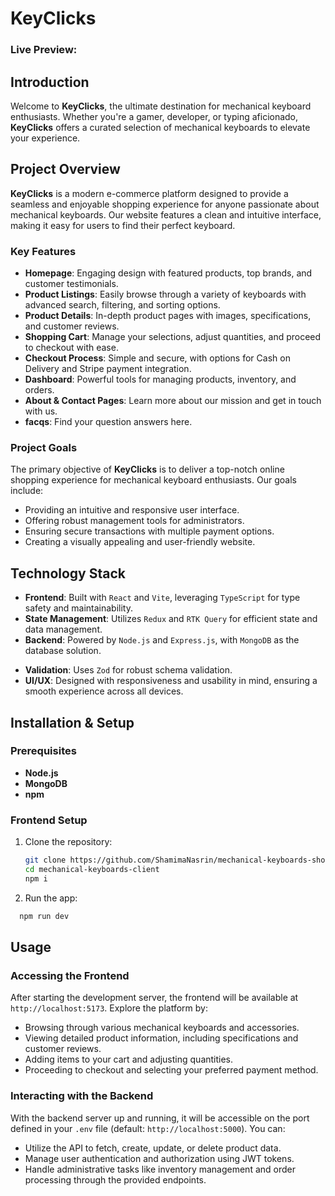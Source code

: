 # KeyClicks

### Live Preview:

## Introduction

Welcome to **KeyClicks**, the ultimate destination for mechanical keyboard enthusiasts. Whether you're a gamer, developer, or typing aficionado, **KeyClicks** offers a curated selection of mechanical keyboards to elevate your experience.

## Project Overview

**KeyClicks** is a modern e-commerce platform designed to provide a seamless and enjoyable shopping experience for anyone passionate about mechanical keyboards. Our website features a clean and intuitive interface, making it easy for users to find their perfect keyboard.

### Key Features

- **Homepage**: Engaging design with featured products, top brands, and customer testimonials.
- **Product Listings**: Easily browse through a variety of keyboards with advanced search, filtering, and sorting options.
- **Product Details**: In-depth product pages with images, specifications, and customer reviews.
- **Shopping Cart**: Manage your selections, adjust quantities, and proceed to checkout with ease.
- **Checkout Process**: Simple and secure, with options for Cash on Delivery and Stripe payment integration.
- **Dashboard**: Powerful tools for managing products, inventory, and orders.
- **About & Contact Pages**: Learn more about our mission and get in touch with us.
- **facqs**: Find your question answers here.

### Project Goals

The primary objective of **KeyClicks** is to deliver a top-notch online shopping experience for mechanical keyboard enthusiasts. Our goals include:

- Providing an intuitive and responsive user interface.
- Offering robust management tools for administrators.
- Ensuring secure transactions with multiple payment options.
- Creating a visually appealing and user-friendly website.

## Technology Stack

- **Frontend**: Built with `React` and `Vite`, leveraging `TypeScript` for type safety and maintainability.
- **State Management**: Utilizes `Redux` and `RTK Query` for efficient state and data management.
- **Backend**: Powered by `Node.js` and `Express.js`, with `MongoDB` as the database solution.
<!-- - **Authentication**: Secured with `JWT` (JSON Web Tokens) for user authentication. -->
- **Validation**: Uses `Zod` for robust schema validation.
- **UI/UX**: Designed with responsiveness and usability in mind, ensuring a smooth experience across all devices.

## Installation & Setup

### Prerequisites

- **Node.js**
- **MongoDB**
- **npm**

### Frontend Setup

1. Clone the repository:

   ```bash
   git clone https://github.com/ShamimaNasrin/mechanical-keyboards-shop.git
   cd mechanical-keyboards-client
   npm i
   ```

2. Run the app:

```bash
  npm run dev
```

## Usage

### Accessing the Frontend

After starting the development server, the frontend will be available at `http://localhost:5173`. Explore the platform by:

- Browsing through various mechanical keyboards and accessories.
- Viewing detailed product information, including specifications and customer reviews.
- Adding items to your cart and adjusting quantities.
- Proceeding to checkout and selecting your preferred payment method.

### Interacting with the Backend

With the backend server up and running, it will be accessible on the port defined in your `.env` file (default: `http://localhost:5000`). You can:

- Utilize the API to fetch, create, update, or delete product data.
- Manage user authentication and authorization using JWT tokens.
- Handle administrative tasks like inventory management and order processing through the provided endpoints.
